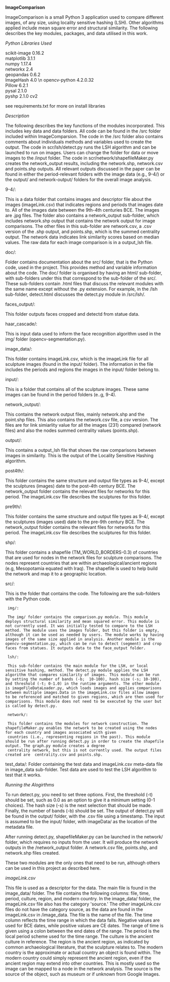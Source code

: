 **ImageComparison**

ImageComparison is a small Python 3 application used to compare different images, of any size, using locality sensitive hashing (LSH). Other algorithms applied include mean square error and structural similarity. The following describes the key modules, packages, and data utilised in this work.

_Python Libraries Used_

scikit-image 0.16.2  
matplotlib 3.1.1  
numpy 1.17.4  
networkx 2.4  
geopandas 0.6.2  
ImageHash 4.0 \n
opencv-python 4.2.0.32  
Pillow 6.2.1  
pysal 2.1.0  
pyshp 2.1.0
cv2

see requirements.txt for more on install libraries

_Description_

The following describes the key functions of the modules incorporated. This includes key data and data folders. All code can be found in the /src folder included within ImageComparsion. The code in the /src folder also contains comments about individuals methods and variables used to create the output. The code in scr/lsh/detect.py runs the LSH algorithm and can be launched to run on images. Users can change the folder for data or move images to the /input folder. The code in scr/network/shapefileMaker.py creates the network_output results, including the network.shp, network.csv and points.shp outputs. All relevant outputs discussed in the paper can be found in either the period-relevant folders with the image data (e.g., 9-4/) or the output/ and network-output/ folders for the overall image analysis. 

9-4/:

This is a data folder that contains images and descriptor file about the images (imageLink.csv) that indicates regions and periods that images date to. All of the images date between the 9th-4th centuries BCE. The images are .jpg files. The folder also contains a network_output sub-folder, which includes network.shp output that contains the network output for image comparisons. The other files in this sub-folder are network.csv, a .csv version of the .shp output, and points.shp, which is the summed centrality output. The network data indicates link similarity scores based on median values. The raw data for each image comparison is in a output_lsh file. 

doc/: 

Folder contains documentation about the src/ folder, that is the Python code, used in the project. This provides method and variable information about the code. The doc/ folder is organised by having an html/ sub-folder, with sub-folders under this that correspond to the sub-folder of the src/. These sub-folders contain .html files that discuss the relevant modules with the same name except without the .py extension. For example, in the /lsh sub-folder, detect.html discusses the detect.py module in /src/lsh/.

faces_output/:

This folder outputs faces cropped and detectd from statue data.

haar_cascade/:

This is input data used to inform the face recognition algorithm used in the img/ folder (opencv-segmentation.py).

image_data/:

This folder contains imageLink.csv, which is the imageLink file for all sculpture images (found in the input/ folder). The information in the file includes the periods and regions the images in the input/ folder belong to.

input/:

This is a folder that contains all of the sculpture images. These same images can be found in the period folders (e..g, 9-4).

network_output/:

This contains the network output files, mainly network.shp and the point.shp files. This also contains the network.csv file, a csv version. The files are for link simiarlity value for all the images (231) compared (network files) and also the nodes summed centrality values (points.shp).

output/:

This contains a output_lsh file that shows the raw comparisons between images in similarity. This is the output of the Locality Sensitive Hashing algorithm.

post4th/:

This folder contains the same structure and output file types as 9-4/, except the sculptures (images) date to the post-4th century BCE. The network_output folder contains the relevant files for networks for this period. The imageLink.csv file describes the sculptures for this folder.

pre9th/:

This folder contains the same structure and output file types as 9-4/, except the sculptures (images used) date to the pre-9th century BCE. The network_output folder contains the relevant files for networks for this period. The imageLink.csv file describes the sculptures for this folder.

shp/:

This folder contains a shapefile (TM_WORLD_BORDERS-0.3) of countries that are used for nodes in the network files for sculpture comparisons. The nodes represent countries that are within archaeological/ancient regions (e.g, Mesopotamia equated with Iraq). The shapefile is used to help build the network and map it to a geographic location.
 
src/: 

This is the folder that contains the code. The following are the sub-folders with the Python code.

     img/:
   
     The img/ folder contains the comparison.py module. This module deploys structural similarity and mean squared error. This module is not currently used. It was initially tested to compare to the LSH method. The module uses the images folder, but this folder is empty, although it can be used as needed by users. The module works by having images of the same size applied in analysis. Another module is the opencv-segmentation.py, which can be run to detect (segment) and crop faces from statues. It outputs data to the face_output folder.
     
     lsh/:
     
     This sub-folder contains the main module for the LSH, or local sensitive hashing, method. The detect.py module applies the LSH algorithm that compares similarity of images. This module can be run by setting the number of bands (-b;  10-100), hash size (-s; 10-100), and threshold (-t; 0-1.0) in the runtime arguments. The other module is imageFileDataLoader.py, which loads images and applies comparisons between multiple images.Data in the imageLink.csv files allow images to be referenced and matched to given regions, which are then used for comparisons. This module does not need to be executed by the user but is called by detect.py.
     
     network/:
     
     This folder contains the modules for network construction. The shapefileMaker.py enables the network to be created using the nodes for each country and images associated with given 
     countries (i.e., representing regions in the past). This module should be run after running detect.py in order to create the shapefile output. The graph.py module creates a degree 
     centrality network, but this is not currently used. The output files created are  centrality.csv and points.shp.

test_data/: Folder containing the test data and imageLink.csv meta-data file in image_data sub-folder. Test data are used to test the LSH algorithm to test that it works.

_Running the Alogirthms_

To run detect.py, you need to set three options. First, the threshold (-t) should be set, such as 0.0 as an option to give it a minimum setting (0-1 choices). The hash size (-s) is the next 
selection that should be made. Finally, the number of bands (-b) should be set. The output of detect.py will be found in the output/ folder, with the .csv file using a timestamp. The input is 
assumed to be the input/ folder, with imageData/ as the location of the metadata file.

After running detect.py, shapefileMaker.py can be launched in the network/ folder, which requires no inputs from the user. It will produce the network outputs in the /network_output folder. A network.csv file, 
points.shp, and network.shp files created.

These two modules are the only ones that need to be run, although others can be used in this project as described here.

_imageLink.csv_

This file is used as a descriptor for the data. The main file is found in the image_data/ folder. The file contains the following columns:  file, time, period, culture, region, and modern country. In the image_data/ folder, the imageLink.csv file also has the category 'source.' The other imageLink.csv files do not have the category source, as the data are found in the imageLink.csv in /image_data. The file is the name of the file. The time column reflects the time range in which the data falls. Negative values are used for BCE dates, while positive values are CE dates. The range of time is given using a colon between the end dates of the range. The period is the local period scheme used for the time range. The culture is the ancient culture in reference. The region is the ancient region, as indicated by common archaeological literature, that the sculpture relates to. The modern country is the approximate or actual country an object is found within. The modern country could simply represent the ancient region, even if the ancient region may extend into other countries. This is mostly used so the image can be mapped to a node in the network analysis. The source is the source of the object, such as museum or if unknown from Google Images.
